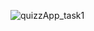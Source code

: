 ![quizzApp_task1](https://user-images.githubusercontent.com/74954492/145073477-14860764-a7c8-438a-91cb-00ddfeaa9955.gif)
